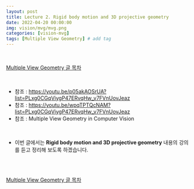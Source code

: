 ```yaml
---
layout: post
title: Lecture 2. Rigid body motion and 3D projective geometry
date: 2022-04-20 00:00:00
img: vision/mvg/mvg.png
categories: [vision-mvg] 
tags: [Multiple View Geometry] # add tag
---
```


<br>

[Multiple View Geometry 글 목차](https://gaussian37.github.io/vision-mvg-table/)

<br>

- 참조 : https://youtu.be/p05akAOSrUA?list=PLxg0CGqViygP47ERvqHw_v7FVnUovJeaz
- 참조 : https://youtu.be/wpqTPTQcNAM?list=PLxg0CGqViygP47ERvqHw_v7FVnUovJeaz
- 참조 : Multiple View Geometry in Computer Vision

<br>

- 이번 글에서는 **Rigid body motion and 3D projective geometry** 내용의 강의를 듣고 정리해 보도록 하겠습니다.

<br>



<br>

[Multiple View Geometry 글 목차](https://gaussian37.github.io/vision-mvg-table/)

<br>